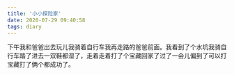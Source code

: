 ```yaml
---
title: '小小探险家'
date: 2020-07-29 09:40:58
tags: diary
---
```

下午我和爸爸出去玩儿我骑着自行车我再走路的爸爸前面。我看到了个水坑我骑自行车踏了进去一双鞋都湿了，走着走着打了个宝藏回家了过了一会儿偏到了可以打宝藏打了俩个都成功了。
